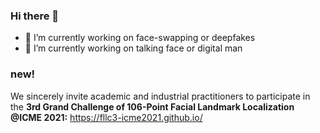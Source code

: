 ### Hi there 👋
- 🔭 I’m currently working on face-swapping or deepfakes
- 🌱 I’m currently working on talking face or digital man

### new!
We sincerely invite academic and industrial practitioners to participate in the **3rd Grand Challenge of 106-Point Facial Landmark Localization @ICME 2021:**
https://fllc3-icme2021.github.io/




<!--
**MitchellX/MitchellX** is a ✨ _special_ ✨ repository because its `README.md` (this file) appears on your GitHub profile.

Here are some ideas to get you started:

- 🔭 I’m currently working on ...
- 🌱 I’m currently learning ...
- 👯 I’m looking to collaborate on ...
- 🤔 I’m looking for help with ...
- 💬 Ask me about ...
- 📫 How to reach me: ...
- 😄 Pronouns: ...
- ⚡ Fun fact: ...
-->
